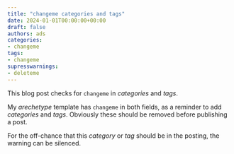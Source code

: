 ```yaml
---
title: "changeme categories and tags"
date: 2024-01-01T00:00:00+00:00
draft: false
authors: ads
categories:
- changeme
tags:
- changeme
supresswarnings:
- deleteme
---
```


This blog post checks for `changeme` in *categories* and *tags*.

My *arechetype* template has `changeme` in both fields, as a reminder to add *categories* and *tags*.
Obviously these should be removed before publishing a post.

For the off-chance that this *category* or *tag* should be in the posting, the warning can be silenced.
